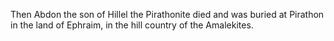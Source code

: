 Then Abdon the son of Hillel the Pirathonite died and was buried at Pirathon in the land of Ephraim, in the hill country of the Amalekites.
